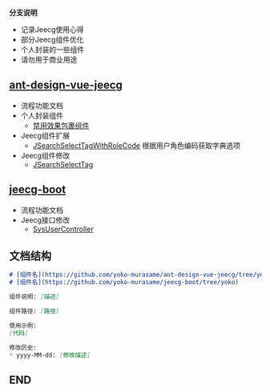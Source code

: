 **分支说明**

* 记录Jeecg使用心得
* 部分Jeecg组件优化
* 个人封装的一些组件
* 请勿用于商业用途

## [ant-design-vue-jeecg](https://github.com/yoko-murasame/ant-design-vue-jeecg/tree/yoko)

* 流程功能文档
* 个人封装组件
  * [禁用效果包裹组件](./前端/禁用效果包裹组件.md)
* Jeecg组件扩展
  * [JSearchSelectTagWithRoleCode](./前端/JSearchSelectTagWithRoleCode.md) 根据用户角色编码获取字典选项
* Jeecg组件修改
  * [JSearchSelectTag](./前端/JSearchSelectTag.md)


## [jeecg-boot](https://github.com/yoko-murasame/jeecg-boot/tree/yoko)

* 流程功能文档
* Jeecg接口修改
  * [SysUserController](./后端/SysUserController.md)

## 文档结构

```markdown
# [组件名](https://github.com/yoko-murasame/ant-design-vue-jeecg/tree/yoko)
# [组件名](https://github.com/yoko-murasame/jeecg-boot/tree/yoko)

组件说明: [描述]

组件路径: [路径]

使用示例:
[代码]

修改历史:
* yyyy-MM-dd: [修改描述]
```

## END

